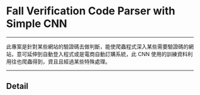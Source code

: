 # Fall Verification Code Parser with Simple CNN
***
此專案是針對某些網站的驗證碼去做判斷，能使爬蟲程式深入某些需要驗證碼的網站，意可延伸到自動登入程式或是電商自動訂購系統，此 CNN 使用的訓練資料利用往也爬蟲得到，資且且經過某些特殊處理。
***
## Detail
